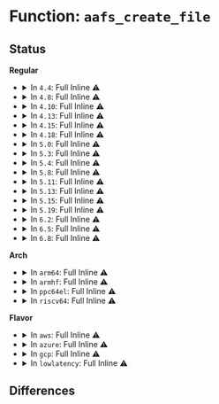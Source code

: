 # Function: <code>aafs_create_file</code>

## Status
<b>Regular</b>
<ul>
<li>
<details>
<summary>In <code>4.4</code>: Full Inline ⚠️</summary>

**Collision:** Unique Static

**Inline:** Full

**Transformation:** False

**Instances:**

```
In security/apparmor/apparmorfs.c (ffffffff81f9921a)
Location: security/apparmor/apparmorfs.c:1107
Inline: True
Inline callers:
  - security/apparmor/apparmorfs.c:aafs_create_dir
```
</details>
</li>
<li>
<details>
<summary>In <code>4.8</code>: Full Inline ⚠️</summary>

**Collision:** Unique Static

**Inline:** Full

**Transformation:** False

**Instances:**

```
In security/apparmor/apparmorfs.c (ffffffff81fc3ee4)
Location: security/apparmor/apparmorfs.c:1604
Inline: True
Inline callers:
  - security/apparmor/apparmorfs.c:aafs_create_dir
```
</details>
</li>
<li>
<details>
<summary>In <code>4.10</code>: Full Inline ⚠️</summary>

**Collision:** Unique Static

**Inline:** Full

**Transformation:** False

**Instances:**

```
In security/apparmor/apparmorfs.c (ffffffff820008d8)
Location: security/apparmor/apparmorfs.c:1721
Inline: True
Inline callers:
  - security/apparmor/apparmorfs.c:aafs_create_dir
```
</details>
</li>
<li>
<details>
<summary>In <code>4.13</code>: Full Inline ⚠️</summary>

**Collision:** Unique Static

**Inline:** Full

**Transformation:** False

**Instances:**

```
In security/apparmor/apparmorfs.c (ffffffff813dc19e)
Location: security/apparmor/apparmorfs.c:290
Inline: True
Inline callers:
  - security/apparmor/apparmorfs.c:__aafs_ns_mkdir
  - security/apparmor/apparmorfs.c:__aafs_ns_mkdir
  - security/apparmor/apparmorfs.c:__aafs_ns_mkdir
  - security/apparmor/apparmorfs.c:__aafs_ns_mkdir
  - security/apparmor/apparmorfs.c:create_profile_file
  - security/apparmor/apparmorfs.c:__aa_fs_create_rawdata
  - security/apparmor/apparmorfs.c:__aa_fs_create_rawdata
  - security/apparmor/apparmorfs.c:__aa_fs_create_rawdata
  - security/apparmor/apparmorfs.c:__aa_fs_create_rawdata
```
</details>
</li>
<li>
<details>
<summary>In <code>4.15</code>: Full Inline ⚠️</summary>

**Collision:** Unique Static

**Inline:** Full

**Transformation:** False

**Instances:**

```
In security/apparmor/apparmorfs.c (ffffffff81402c17)
Location: security/apparmor/apparmorfs.c:290
Inline: True
Inline callers:
  - security/apparmor/apparmorfs.c:__aafs_ns_mkdir
  - security/apparmor/apparmorfs.c:__aafs_ns_mkdir
  - security/apparmor/apparmorfs.c:__aafs_ns_mkdir
  - security/apparmor/apparmorfs.c:__aafs_ns_mkdir
  - security/apparmor/apparmorfs.c:create_profile_file
  - security/apparmor/apparmorfs.c:__aa_fs_create_rawdata
  - security/apparmor/apparmorfs.c:__aa_fs_create_rawdata
  - security/apparmor/apparmorfs.c:__aa_fs_create_rawdata
  - security/apparmor/apparmorfs.c:__aa_fs_create_rawdata
```
</details>
</li>
<li>
<details>
<summary>In <code>4.18</code>: Full Inline ⚠️</summary>

**Collision:** Unique Static

**Inline:** Full

**Transformation:** False

**Instances:**

```
In security/apparmor/apparmorfs.c (ffffffff81433c24)
Location: security/apparmor/apparmorfs.c:287
Inline: True
Inline callers:
  - security/apparmor/apparmorfs.c:__aafs_ns_mkdir
  - security/apparmor/apparmorfs.c:__aafs_ns_mkdir
  - security/apparmor/apparmorfs.c:__aafs_ns_mkdir
  - security/apparmor/apparmorfs.c:__aafs_ns_mkdir
  - security/apparmor/apparmorfs.c:create_profile_file
  - security/apparmor/apparmorfs.c:__aa_fs_create_rawdata
  - security/apparmor/apparmorfs.c:__aa_fs_create_rawdata
  - security/apparmor/apparmorfs.c:__aa_fs_create_rawdata
  - security/apparmor/apparmorfs.c:__aa_fs_create_rawdata
```
</details>
</li>
<li>
<details>
<summary>In <code>5.0</code>: Full Inline ⚠️</summary>

**Collision:** Unique Static

**Inline:** Full

**Transformation:** False

**Instances:**

```
In security/apparmor/apparmorfs.c (ffffffff81450924)
Location: security/apparmor/apparmorfs.c:287
Inline: True
Inline callers:
  - security/apparmor/apparmorfs.c:__aafs_ns_mkdir
  - security/apparmor/apparmorfs.c:__aafs_ns_mkdir
  - security/apparmor/apparmorfs.c:__aafs_ns_mkdir
  - security/apparmor/apparmorfs.c:__aafs_ns_mkdir
  - security/apparmor/apparmorfs.c:create_profile_file
  - security/apparmor/apparmorfs.c:__aa_fs_create_rawdata
  - security/apparmor/apparmorfs.c:__aa_fs_create_rawdata
  - security/apparmor/apparmorfs.c:__aa_fs_create_rawdata
  - security/apparmor/apparmorfs.c:__aa_fs_create_rawdata
```
</details>
</li>
<li>
<details>
<summary>In <code>5.3</code>: Full Inline ⚠️</summary>

**Collision:** Unique Static

**Inline:** Full

**Transformation:** False

**Instances:**

```
In security/apparmor/apparmorfs.c (ffffffff8147e38c)
Location: security/apparmor/apparmorfs.c:292
Inline: True
Inline callers:
  - security/apparmor/apparmorfs.c:__aafs_ns_mkdir
  - security/apparmor/apparmorfs.c:__aafs_ns_mkdir
  - security/apparmor/apparmorfs.c:__aafs_ns_mkdir
  - security/apparmor/apparmorfs.c:__aafs_ns_mkdir
  - security/apparmor/apparmorfs.c:create_profile_file
  - security/apparmor/apparmorfs.c:__aa_fs_create_rawdata
  - security/apparmor/apparmorfs.c:__aa_fs_create_rawdata
  - security/apparmor/apparmorfs.c:__aa_fs_create_rawdata
  - security/apparmor/apparmorfs.c:__aa_fs_create_rawdata
```
</details>
</li>
<li>
<details>
<summary>In <code>5.4</code>: Full Inline ⚠️</summary>

**Collision:** Unique Static

**Inline:** Full

**Transformation:** False

**Instances:**

```
In security/apparmor/apparmorfs.c (ffffffff8149808c)
Location: security/apparmor/apparmorfs.c:292
Inline: True
Inline callers:
  - security/apparmor/apparmorfs.c:__aafs_ns_mkdir
  - security/apparmor/apparmorfs.c:__aafs_ns_mkdir
  - security/apparmor/apparmorfs.c:__aafs_ns_mkdir
  - security/apparmor/apparmorfs.c:__aafs_ns_mkdir
  - security/apparmor/apparmorfs.c:create_profile_file
  - security/apparmor/apparmorfs.c:__aa_fs_create_rawdata
  - security/apparmor/apparmorfs.c:__aa_fs_create_rawdata
  - security/apparmor/apparmorfs.c:__aa_fs_create_rawdata
  - security/apparmor/apparmorfs.c:__aa_fs_create_rawdata
```
</details>
</li>
<li>
<details>
<summary>In <code>5.8</code>: Full Inline ⚠️</summary>

**Collision:** Unique Static

**Inline:** Full

**Transformation:** False

**Instances:**

```
In security/apparmor/apparmorfs.c (ffffffff814ed112)
Location: security/apparmor/apparmorfs.c:322
Inline: True
Inline callers:
  - security/apparmor/apparmorfs.c:__aafs_ns_mkdir_entries
  - security/apparmor/apparmorfs.c:__aafs_ns_mkdir_entries
  - security/apparmor/apparmorfs.c:__aafs_ns_mkdir_entries
  - security/apparmor/apparmorfs.c:__aafs_ns_mkdir_entries
  - security/apparmor/apparmorfs.c:create_profile_file
  - security/apparmor/apparmorfs.c:__aa_fs_create_rawdata
  - security/apparmor/apparmorfs.c:__aa_fs_create_rawdata
  - security/apparmor/apparmorfs.c:__aa_fs_create_rawdata
  - security/apparmor/apparmorfs.c:__aa_fs_create_rawdata
  - security/apparmor/apparmorfs.c:__aa_fs_create_rawdata
```
</details>
</li>
<li>
<details>
<summary>In <code>5.11</code>: Full Inline ⚠️</summary>

**Collision:** Unique Static

**Inline:** Full

**Transformation:** False

**Instances:**

```
In security/apparmor/apparmorfs.c (ffffffff81509698)
Location: security/apparmor/apparmorfs.c:322
Inline: True
Inline callers:
  - security/apparmor/apparmorfs.c:__aafs_ns_mkdir_entries
  - security/apparmor/apparmorfs.c:__aafs_ns_mkdir_entries
  - security/apparmor/apparmorfs.c:__aafs_ns_mkdir_entries
  - security/apparmor/apparmorfs.c:__aafs_ns_mkdir_entries
  - security/apparmor/apparmorfs.c:create_profile_file
  - security/apparmor/apparmorfs.c:__aa_fs_create_rawdata
  - security/apparmor/apparmorfs.c:__aa_fs_create_rawdata
  - security/apparmor/apparmorfs.c:__aa_fs_create_rawdata
  - security/apparmor/apparmorfs.c:__aa_fs_create_rawdata
  - security/apparmor/apparmorfs.c:__aa_fs_create_rawdata
```
</details>
</li>
<li>
<details>
<summary>In <code>5.13</code>: Full Inline ⚠️</summary>

**Collision:** Unique Static

**Inline:** Full

**Transformation:** False

**Instances:**

```
In security/apparmor/apparmorfs.c (ffffffff815100c8)
Location: security/apparmor/apparmorfs.c:322
Inline: True
Inline callers:
  - security/apparmor/apparmorfs.c:__aafs_ns_mkdir_entries
  - security/apparmor/apparmorfs.c:__aafs_ns_mkdir_entries
  - security/apparmor/apparmorfs.c:__aafs_ns_mkdir_entries
  - security/apparmor/apparmorfs.c:__aafs_ns_mkdir_entries
  - security/apparmor/apparmorfs.c:create_profile_file
  - security/apparmor/apparmorfs.c:__aa_fs_create_rawdata
  - security/apparmor/apparmorfs.c:__aa_fs_create_rawdata
  - security/apparmor/apparmorfs.c:__aa_fs_create_rawdata
  - security/apparmor/apparmorfs.c:__aa_fs_create_rawdata
  - security/apparmor/apparmorfs.c:__aa_fs_create_rawdata
```
</details>
</li>
<li>
<details>
<summary>In <code>5.15</code>: Full Inline ⚠️</summary>

**Collision:** Unique Static

**Inline:** Full

**Transformation:** False

**Instances:**

```
In security/apparmor/apparmorfs.c (ffffffff8156dcc8)
Location: security/apparmor/apparmorfs.c:322
Inline: True
Inline callers:
  - security/apparmor/apparmorfs.c:__aafs_ns_mkdir_entries
  - security/apparmor/apparmorfs.c:__aafs_ns_mkdir_entries
  - security/apparmor/apparmorfs.c:__aafs_ns_mkdir_entries
  - security/apparmor/apparmorfs.c:__aafs_ns_mkdir_entries
  - security/apparmor/apparmorfs.c:create_profile_file
  - security/apparmor/apparmorfs.c:__aa_fs_create_rawdata
  - security/apparmor/apparmorfs.c:__aa_fs_create_rawdata
  - security/apparmor/apparmorfs.c:__aa_fs_create_rawdata
  - security/apparmor/apparmorfs.c:__aa_fs_create_rawdata
  - security/apparmor/apparmorfs.c:__aa_fs_create_rawdata
```
</details>
</li>
<li>
<details>
<summary>In <code>5.19</code>: Full Inline ⚠️</summary>

**Collision:** Unique Static

**Inline:** Full

**Transformation:** False

**Instances:**

```
In security/apparmor/apparmorfs.c (ffffffff8160b788)
Location: security/apparmor/apparmorfs.c:325
Inline: True
Inline callers:
  - security/apparmor/apparmorfs.c:__aafs_ns_mkdir_entries
  - security/apparmor/apparmorfs.c:__aafs_ns_mkdir_entries
  - security/apparmor/apparmorfs.c:__aafs_ns_mkdir_entries
  - security/apparmor/apparmorfs.c:__aafs_ns_mkdir_entries
  - security/apparmor/apparmorfs.c:create_profile_file
  - security/apparmor/apparmorfs.c:__aa_fs_create_rawdata
  - security/apparmor/apparmorfs.c:__aa_fs_create_rawdata
  - security/apparmor/apparmorfs.c:__aa_fs_create_rawdata
  - security/apparmor/apparmorfs.c:__aa_fs_create_rawdata
  - security/apparmor/apparmorfs.c:__aa_fs_create_rawdata
```
</details>
</li>
<li>
<details>
<summary>In <code>6.2</code>: Full Inline ⚠️</summary>

**Collision:** Unique Static

**Inline:** Full

**Transformation:** False

**Instances:**

```
In security/apparmor/apparmorfs.c (ffffffff816bd6a8)
Location: security/apparmor/apparmorfs.c:326
Inline: True
Inline callers:
  - security/apparmor/apparmorfs.c:__aafs_ns_mkdir_entries
  - security/apparmor/apparmorfs.c:__aafs_ns_mkdir_entries
  - security/apparmor/apparmorfs.c:__aafs_ns_mkdir_entries
  - security/apparmor/apparmorfs.c:__aafs_ns_mkdir_entries
  - security/apparmor/apparmorfs.c:create_profile_file
  - security/apparmor/apparmorfs.c:__aa_fs_create_rawdata
  - security/apparmor/apparmorfs.c:__aa_fs_create_rawdata
  - security/apparmor/apparmorfs.c:__aa_fs_create_rawdata
  - security/apparmor/apparmorfs.c:__aa_fs_create_rawdata
  - security/apparmor/apparmorfs.c:__aa_fs_create_rawdata
```
</details>
</li>
<li>
<details>
<summary>In <code>6.5</code>: Full Inline ⚠️</summary>

**Collision:** Unique Static

**Inline:** Full

**Transformation:** False

**Instances:**

```
In security/apparmor/apparmorfs.c (ffffffff816f6168)
Location: security/apparmor/apparmorfs.c:327
Inline: True
Inline callers:
  - security/apparmor/apparmorfs.c:__aafs_ns_mkdir_entries
  - security/apparmor/apparmorfs.c:__aafs_ns_mkdir_entries
  - security/apparmor/apparmorfs.c:__aafs_ns_mkdir_entries
  - security/apparmor/apparmorfs.c:__aafs_ns_mkdir_entries
  - security/apparmor/apparmorfs.c:create_profile_file
  - security/apparmor/apparmorfs.c:__aa_fs_create_rawdata
  - security/apparmor/apparmorfs.c:__aa_fs_create_rawdata
  - security/apparmor/apparmorfs.c:__aa_fs_create_rawdata
  - security/apparmor/apparmorfs.c:__aa_fs_create_rawdata
  - security/apparmor/apparmorfs.c:__aa_fs_create_rawdata
```
</details>
</li>
<li>
<details>
<summary>In <code>6.8</code>: Full Inline ⚠️</summary>

**Collision:** Unique Static

**Inline:** Full

**Transformation:** False

**Instances:**

```
In security/apparmor/apparmorfs.c (ffffffff81732ec8)
Location: security/apparmor/apparmorfs.c:327
Inline: True
Inline callers:
  - security/apparmor/apparmorfs.c:__aafs_ns_mkdir_entries
  - security/apparmor/apparmorfs.c:__aafs_ns_mkdir_entries
  - security/apparmor/apparmorfs.c:__aafs_ns_mkdir_entries
  - security/apparmor/apparmorfs.c:__aafs_ns_mkdir_entries
  - security/apparmor/apparmorfs.c:create_profile_file
  - security/apparmor/apparmorfs.c:__aa_fs_create_rawdata
  - security/apparmor/apparmorfs.c:__aa_fs_create_rawdata
  - security/apparmor/apparmorfs.c:__aa_fs_create_rawdata
  - security/apparmor/apparmorfs.c:__aa_fs_create_rawdata
  - security/apparmor/apparmorfs.c:__aa_fs_create_rawdata
```
</details>
</li>
</ul>
<b>Arch</b>
<ul>
<li>
<details>
<summary>In <code>arm64</code>: Full Inline ⚠️</summary>

**Collision:** Unique Static

**Inline:** Full

**Transformation:** False

**Instances:**

```
In security/apparmor/apparmorfs.c (ffff80001058dbb0)
Location: security/apparmor/apparmorfs.c:292
Inline: True
Inline callers:
  - security/apparmor/apparmorfs.c:__aafs_ns_mkdir
  - security/apparmor/apparmorfs.c:__aafs_ns_mkdir
  - security/apparmor/apparmorfs.c:__aafs_ns_mkdir
  - security/apparmor/apparmorfs.c:__aafs_ns_mkdir
  - security/apparmor/apparmorfs.c:create_profile_file
  - security/apparmor/apparmorfs.c:__aa_fs_create_rawdata
  - security/apparmor/apparmorfs.c:__aa_fs_create_rawdata
  - security/apparmor/apparmorfs.c:__aa_fs_create_rawdata
  - security/apparmor/apparmorfs.c:__aa_fs_create_rawdata
```
</details>
</li>
<li>
<details>
<summary>In <code>armhf</code>: Full Inline ⚠️</summary>

**Collision:** Unique Static

**Inline:** Full

**Transformation:** False

**Instances:**

```
In security/apparmor/apparmorfs.c (c073ea78)
Location: security/apparmor/apparmorfs.c:292
Inline: True
Inline callers:
  - security/apparmor/apparmorfs.c:__aafs_ns_mkdir
  - security/apparmor/apparmorfs.c:__aafs_ns_mkdir
  - security/apparmor/apparmorfs.c:__aafs_ns_mkdir
  - security/apparmor/apparmorfs.c:__aafs_ns_mkdir
  - security/apparmor/apparmorfs.c:create_profile_file
  - security/apparmor/apparmorfs.c:__aa_fs_create_rawdata
  - security/apparmor/apparmorfs.c:__aa_fs_create_rawdata
  - security/apparmor/apparmorfs.c:__aa_fs_create_rawdata
  - security/apparmor/apparmorfs.c:__aa_fs_create_rawdata
```
</details>
</li>
<li>
<details>
<summary>In <code>ppc64el</code>: Full Inline ⚠️</summary>

**Collision:** Unique Static

**Inline:** Full

**Transformation:** False

**Instances:**

```
In security/apparmor/apparmorfs.c (c0000000007004e8)
Location: security/apparmor/apparmorfs.c:292
Inline: True
Inline callers:
  - security/apparmor/apparmorfs.c:__aafs_ns_mkdir
  - security/apparmor/apparmorfs.c:__aafs_ns_mkdir
  - security/apparmor/apparmorfs.c:__aafs_ns_mkdir
  - security/apparmor/apparmorfs.c:__aafs_ns_mkdir
  - security/apparmor/apparmorfs.c:create_profile_file
  - security/apparmor/apparmorfs.c:__aa_fs_create_rawdata
  - security/apparmor/apparmorfs.c:__aa_fs_create_rawdata
  - security/apparmor/apparmorfs.c:__aa_fs_create_rawdata
  - security/apparmor/apparmorfs.c:__aa_fs_create_rawdata
```
</details>
</li>
<li>
<details>
<summary>In <code>riscv64</code>: Full Inline ⚠️</summary>

**Collision:** Unique Static

**Inline:** Full

**Transformation:** False

**Instances:**

```
In security/apparmor/apparmorfs.c (ffffffe0003dbcde)
Location: security/apparmor/apparmorfs.c:292
Inline: True
Inline callers:
  - security/apparmor/apparmorfs.c:__aafs_ns_mkdir
  - security/apparmor/apparmorfs.c:__aafs_ns_mkdir
  - security/apparmor/apparmorfs.c:__aafs_ns_mkdir
  - security/apparmor/apparmorfs.c:__aafs_ns_mkdir
  - security/apparmor/apparmorfs.c:create_profile_file
  - security/apparmor/apparmorfs.c:__aa_fs_create_rawdata
  - security/apparmor/apparmorfs.c:__aa_fs_create_rawdata
  - security/apparmor/apparmorfs.c:__aa_fs_create_rawdata
  - security/apparmor/apparmorfs.c:__aa_fs_create_rawdata
```
</details>
</li>
</ul>
<b>Flavor</b>
<ul>
<li>
<details>
<summary>In <code>aws</code>: Full Inline ⚠️</summary>

**Collision:** Unique Static

**Inline:** Full

**Transformation:** False

**Instances:**

```
In security/apparmor/apparmorfs.c (ffffffff8149066c)
Location: security/apparmor/apparmorfs.c:292
Inline: True
Inline callers:
  - security/apparmor/apparmorfs.c:__aafs_ns_mkdir
  - security/apparmor/apparmorfs.c:__aafs_ns_mkdir
  - security/apparmor/apparmorfs.c:__aafs_ns_mkdir
  - security/apparmor/apparmorfs.c:__aafs_ns_mkdir
  - security/apparmor/apparmorfs.c:create_profile_file
  - security/apparmor/apparmorfs.c:__aa_fs_create_rawdata
  - security/apparmor/apparmorfs.c:__aa_fs_create_rawdata
  - security/apparmor/apparmorfs.c:__aa_fs_create_rawdata
  - security/apparmor/apparmorfs.c:__aa_fs_create_rawdata
```
</details>
</li>
<li>
<details>
<summary>In <code>azure</code>: Full Inline ⚠️</summary>

**Collision:** Unique Static

**Inline:** Full

**Transformation:** False

**Instances:**

```
In security/apparmor/apparmorfs.c (ffffffff8148108c)
Location: security/apparmor/apparmorfs.c:292
Inline: True
Inline callers:
  - security/apparmor/apparmorfs.c:__aafs_ns_mkdir
  - security/apparmor/apparmorfs.c:__aafs_ns_mkdir
  - security/apparmor/apparmorfs.c:__aafs_ns_mkdir
  - security/apparmor/apparmorfs.c:__aafs_ns_mkdir
  - security/apparmor/apparmorfs.c:create_profile_file
  - security/apparmor/apparmorfs.c:__aa_fs_create_rawdata
  - security/apparmor/apparmorfs.c:__aa_fs_create_rawdata
  - security/apparmor/apparmorfs.c:__aa_fs_create_rawdata
  - security/apparmor/apparmorfs.c:__aa_fs_create_rawdata
```
</details>
</li>
<li>
<details>
<summary>In <code>gcp</code>: Full Inline ⚠️</summary>

**Collision:** Unique Static

**Inline:** Full

**Transformation:** False

**Instances:**

```
In security/apparmor/apparmorfs.c (ffffffff8148c70c)
Location: security/apparmor/apparmorfs.c:292
Inline: True
Inline callers:
  - security/apparmor/apparmorfs.c:__aafs_ns_mkdir
  - security/apparmor/apparmorfs.c:__aafs_ns_mkdir
  - security/apparmor/apparmorfs.c:__aafs_ns_mkdir
  - security/apparmor/apparmorfs.c:__aafs_ns_mkdir
  - security/apparmor/apparmorfs.c:create_profile_file
  - security/apparmor/apparmorfs.c:__aa_fs_create_rawdata
  - security/apparmor/apparmorfs.c:__aa_fs_create_rawdata
  - security/apparmor/apparmorfs.c:__aa_fs_create_rawdata
  - security/apparmor/apparmorfs.c:__aa_fs_create_rawdata
```
</details>
</li>
<li>
<details>
<summary>In <code>lowlatency</code>: Full Inline ⚠️</summary>

**Collision:** Unique Static

**Inline:** Full

**Transformation:** False

**Instances:**

```
In security/apparmor/apparmorfs.c (ffffffff814a454c)
Location: security/apparmor/apparmorfs.c:292
Inline: True
Inline callers:
  - security/apparmor/apparmorfs.c:__aafs_ns_mkdir
  - security/apparmor/apparmorfs.c:__aafs_ns_mkdir
  - security/apparmor/apparmorfs.c:__aafs_ns_mkdir
  - security/apparmor/apparmorfs.c:__aafs_ns_mkdir
  - security/apparmor/apparmorfs.c:create_profile_file
  - security/apparmor/apparmorfs.c:__aa_fs_create_rawdata
  - security/apparmor/apparmorfs.c:__aa_fs_create_rawdata
  - security/apparmor/apparmorfs.c:__aa_fs_create_rawdata
  - security/apparmor/apparmorfs.c:__aa_fs_create_rawdata
```
</details>
</li>
</ul>

## Differences
